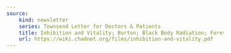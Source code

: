 ```yaml
---
source:
    kind: newsletter
    series: Townsend Letter for Doctors & Patients
    title: Inhibition and Vitality; Burton; Black Body Radiation; Forests; Caffeine; Cystic Fibrosis; Food Radiation
    url: https://wiki.chadnet.org/files/inhibition-and-vitality.pdf
---
```

